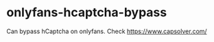 # onlyfans-hcaptcha-bypass
Can bypass hCaptcha on onlyfans. Check https://www.capsolver.com/ 












































                                                                                 